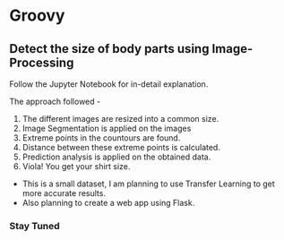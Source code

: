 # Groovy
## Detect the size of body parts using Image-Processing

Follow the Jupyter Notebook for in-detail explanation.

The approach followed -
1. The different images are resized into a common size.
2. Image Segmentation is applied on the images
3. Extreme points in the countours are found.
4. Distance between these extreme points is calculated.
5. Prediction analysis is applied on the obtained data.
6. Viola! You get your shirt size.

* This is a small dataset, I am planning to use Transfer Learning to get more accurate results.
* Also planning to create a web app using Flask.
### Stay Tuned


